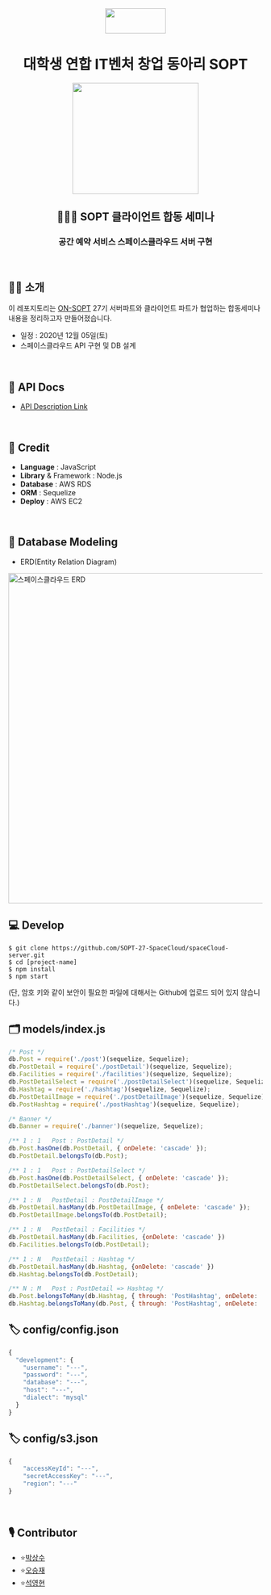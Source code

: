 <div align="center">

  <img height="50" width="120" src="https://user-images.githubusercontent.com/59385491/99065767-39ab4500-25eb-11eb-9490-9d2a4202dd96.png">

  # 대학생 연합 IT벤처 창업 동아리 SOPT

  <img height="220" width="250" src="https://user-images.githubusercontent.com/59385491/101639763-05546880-3a73-11eb-9091-ce057dc957bc.png">

  <h2> 🧑🏻‍💻 SOPT 클라이언트 합동 세미나</h2>
  <h3>공간 예약 서비스 스페이스클라우드 서버 구현</h3>

</div>


<br>

## 💁🏻 소개

이 레포지토리는 [ON-SOPT](http://sopt.org/wp/?page_id=2519) 27기 서버파트와 클라이언트 파트가 협업하는 합동세미나 내용을 정리하고자 만들어졌습니다. 

-   일정 : 2020년 12월 05일(토)
-   스페이스클라우드 API 구현 및 DB 설계

<br>

## 📕 API Docs

- [API Description Link](https://github.com/SOPT-27-SpaceCloud/spaceCloud-server/wiki)

<br>

## 🔧 Credit
- **Language** : JavaScript
- **Library** & Framework : Node.js
- **Database** : AWS RDS
- **ORM** : Sequelize
- **Deploy** : AWS EC2

<br>

## 💼 Database Modeling 

- ERD(Entity Relation Diagram)

<img width="655" alt="스페이스클라우드 ERD" src="https://user-images.githubusercontent.com/59385491/101878354-c0474800-3bd2-11eb-9673-799c0a60e7f3.png">

## 💻 Develop

```
$ git clone https://github.com/SOPT-27-SpaceCloud/spaceCloud-server.git
$ cd [project-name]
$ npm install
$ npm start
```

(단, 암호 키와 같이 보안이 필요한 파일에 대해서는 Github에 업로드 되어 있지 않습니다.)

## 🗂 models/index.js

```javascript
/* Post */
db.Post = require('./post')(sequelize, Sequelize);
db.PostDetail = require('./postDetail')(sequelize, Sequelize);
db.Facilities = require('./facilities')(sequelize, Sequelize);
db.PostDetailSelect = require('./postDetailSelect')(sequelize, Sequelize);
db.Hashtag = require('./hashtag')(sequelize, Sequelize);
db.PostDetailImage = require('./postDetailImage')(sequelize, Sequelize);
db.PostHashtag = require('./postHashtag')(sequelize, Sequelize);

/* Banner */
db.Banner = require('./banner')(sequelize, Sequelize);

/** 1 : 1   Post : PostDetail */
db.Post.hasOne(db.PostDetail, { onDelete: 'cascade' });
db.PostDetail.belongsTo(db.Post);

/** 1 : 1   Post : PostDetailSelect */
db.Post.hasOne(db.PostDetailSelect, { onDelete: 'cascade' });
db.PostDetailSelect.belongsTo(db.Post);

/** 1 : N   PostDetail : PostDetailImage */
db.PostDetail.hasMany(db.PostDetailImage, { onDelete: 'cascade' });
db.PostDetailImage.belongsTo(db.PostDetail);

/** 1 : N   PostDetail : Facilities */
db.PostDetail.hasMany(db.Facilities, {onDelete: 'cascade' })
db.Facilities.belongsTo(db.PostDetail);

/** 1 : N   PostDetail : Hashtag */
db.PostDetail.hasMany(db.Hashtag, {onDelete: 'cascade' })
db.Hashtag.belongsTo(db.PostDetail);

/** N : M   Post : PostDetail => Hashtag */
db.Post.belongsToMany(db.Hashtag, { through: 'PostHashtag', onDelete: 'cascade' });
db.Hashtag.belongsToMany(db.Post, { through: 'PostHashtag', onDelete: 'cascade' });
```

## 🏷 config/config.json

```javascript
{
  "development": {
    "username": "---",
    "password": "---",
    "database": "---",
    "host": "---",
    "dialect": "mysql"
  }
}
```

## 🏷 config/s3.json

```javascript
{
    "accessKeyId": "---",
    "secretAccessKey": "---",
    "region": "---"
}
```

<br>

## 🎙 Contributor

- ⭐️[박상수](https://github.com/epitoneproject)
- ⭐️[오승재]()
- ⭐️[석영현]()